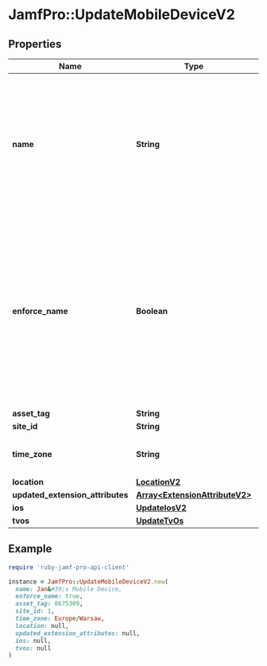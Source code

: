 # JamfPro::UpdateMobileDeviceV2

## Properties

| Name | Type | Description | Notes |
| ---- | ---- | ----------- | ----- |
| **name** | **String** | Mobile Device Name. When updated, Jamf Pro sends an MDM settings command to the device (device must be supervised). | [optional] |
| **enforce_name** | **Boolean** | Enforce the mobile device name. Device must be supervised. If set to true, Jamf Pro will revert the Mobile Device Name to the ‘name’ value each time the device checks in. | [optional] |
| **asset_tag** | **String** |  | [optional] |
| **site_id** | **String** |  | [optional] |
| **time_zone** | **String** | IANA time zone database name | [optional] |
| **location** | [**LocationV2**](LocationV2.md) |  | [optional] |
| **updated_extension_attributes** | [**Array&lt;ExtensionAttributeV2&gt;**](ExtensionAttributeV2.md) |  | [optional] |
| **ios** | [**UpdateIosV2**](UpdateIosV2.md) |  | [optional] |
| **tvos** | [**UpdateTvOs**](UpdateTvOs.md) |  | [optional] |

## Example

```ruby
require 'ruby-jamf-pro-api-client'

instance = JamfPro::UpdateMobileDeviceV2.new(
  name: Jan&#39;s Mobile Device,
  enforce_name: true,
  asset_tag: 8675309,
  site_id: 1,
  time_zone: Europe/Warsaw,
  location: null,
  updated_extension_attributes: null,
  ios: null,
  tvos: null
)
```

